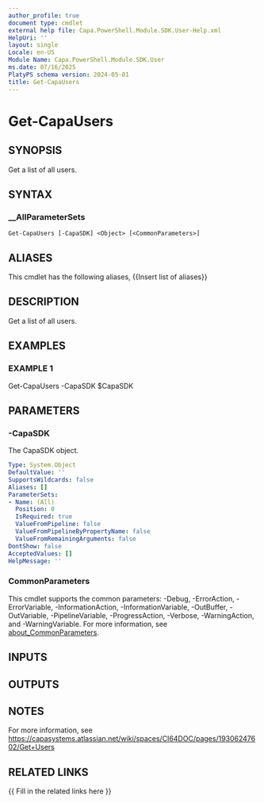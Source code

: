 ```yaml
---
author_profile: true
document type: cmdlet
external help file: Capa.PowerShell.Module.SDK.User-Help.xml
HelpUri: ''
layout: single
Locale: en-US
Module Name: Capa.PowerShell.Module.SDK.User
ms.date: 07/16/2025
PlatyPS schema version: 2024-05-01
title: Get-CapaUsers
---
```


# Get-CapaUsers

## SYNOPSIS

Get a list of all users.

## SYNTAX

### __AllParameterSets

```
Get-CapaUsers [-CapaSDK] <Object> [<CommonParameters>]
```

## ALIASES

This cmdlet has the following aliases,
  {{Insert list of aliases}}

## DESCRIPTION

Get a list of all users.

## EXAMPLES

### EXAMPLE 1

Get-CapaUsers -CapaSDK $CapaSDK

## PARAMETERS

### -CapaSDK

The CapaSDK object.

```yaml
Type: System.Object
DefaultValue: ''
SupportsWildcards: false
Aliases: []
ParameterSets:
- Name: (All)
  Position: 0
  IsRequired: true
  ValueFromPipeline: false
  ValueFromPipelineByPropertyName: false
  ValueFromRemainingArguments: false
DontShow: false
AcceptedValues: []
HelpMessage: ''
```

### CommonParameters

This cmdlet supports the common parameters: -Debug, -ErrorAction, -ErrorVariable,
-InformationAction, -InformationVariable, -OutBuffer, -OutVariable, -PipelineVariable,
-ProgressAction, -Verbose, -WarningAction, and -WarningVariable. For more information, see
[about_CommonParameters](https://go.microsoft.com/fwlink/?LinkID=113216).

## INPUTS

## OUTPUTS

## NOTES

For more information, see https://capasystems.atlassian.net/wiki/spaces/CI64DOC/pages/19306247602/Get+Users


## RELATED LINKS

{{ Fill in the related links here }}

